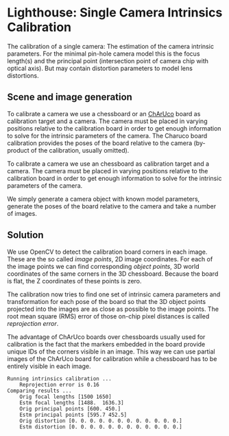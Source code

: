 # Lighthouse: Single Camera Intrinsics Calibration

The calibration of a single camera: The estimation of the camera intrinsic parameters. For the minimal pin-hole camera model this is the focus length(s) and the principal point (intersection point of camera chip with optical axis). But may contain distortion parameters to model lens distortions.

## Scene and image generation

To calibrate a camera we use a chessboard or an [ChArUco](https://docs.opencv.org/master/df/d4a/tutorial_charuco_detection.html) board as calibration target and a camera. The camera must be placed in varying positions relative to the calibration board in order to get enough information to solve for the intrinsic parameters of the camera. The Charuco board calibration provides the poses of the board relative to the camera (by-product of the calibration, usually omitted).

To calibrate a camera we use an chessboard as calibration target and a camera. The camera must be placed in varying positions relative to the calibration board in order to get enough information to solve for the intrinsic parameters of the camera.

We simply generate a camera object with known model parameters, generate the poses of the board relative to the camera and take a number of images.

## Solution

We use OpenCV to detect the calibration board corners in each image. These are the so called *image points*, 2D image coordinates. For each of the image points we can find corresponding *object points*, 3D world coordinates of the same corners in the 3D chessboard. Because the board is flat, the Z coordinates of these points is zero.

The calibration now tries to find one set of intrinsic camera parameters and transformation for each pose of the board so that the 3D object points projected into the images are as close as possible to the image points. The root mean square (RMS) error of those on-chip pixel distances is called *reprojection error*.

The advantage of ChArUco boards over chessboards usually used for calibration is the fact that the markers embedded in the board provide unique IDs of the corners visible in an image. This way we can use partial images of the ChArUco board for calibration while a chessboard has to be entirely visible in each image.

```
Running intrinsics calibration ...
    Reprojection error is 0.16
Comparing results ...
    Orig focal lengths [1500 1650]
    Estm focal lengths [1488.  1636.3]
    Orig principal points [600. 450.]
    Estm principal points [595.7 452.5]
    Orig distortion [0. 0. 0. 0. 0. 0. 0. 0. 0. 0. 0. 0.]
    Estm distortion [0. 0. 0. 0. 0. 0. 0. 0. 0. 0. 0. 0.]
```
